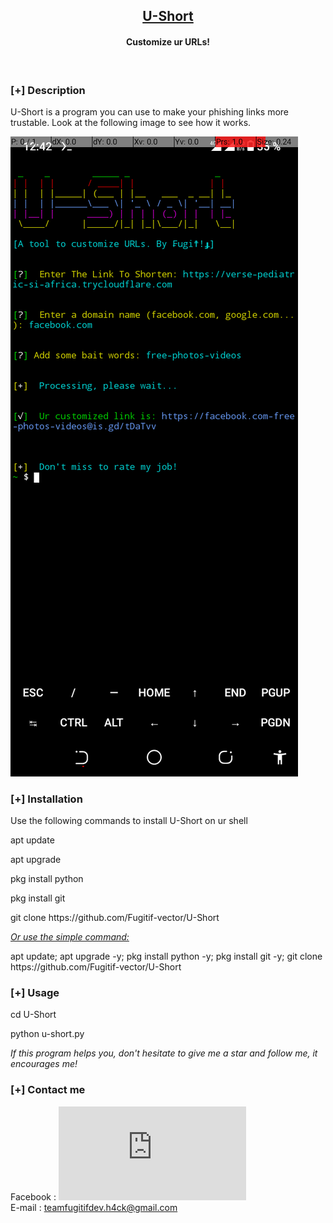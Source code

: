 <h2 align="center"><u>U-Short</u></h2>

<h4 align="center"> Customize ur URLs! </h4>

<p align="center">
<br>
</p>

### [+] Description
U-Short is a program you can use to make your phishing links more trustable. Look at the following image to see how it works.

![demo](https://github.com/Fugitif-vector/U-Short/blob/0199e7764170d1f5713a145f46885fae76098463/Screenshot_20220725-124241.png)

### [+] Installation

<p> Use the following commands to install U-Short on ur shell</p>
<p> apt update </p>
<p> apt upgrade </p>
<p> pkg install python </p>
<p> pkg install git </p>
<p> git clone https://github.com/Fugitif-vector/U-Short</p>

<p><i><u>Or use the simple command:</u></i></p>
<p> apt update; apt upgrade -y; pkg install python -y; pkg install git -y; git clone https://github.com/Fugitif-vector/U-Short</p> 

### [+] Usage
<p> cd U-Short</p>
<p> python u-short.py </p>

<i>If this program helps you, don't hesitate to give me a star and follow me, it encourages me! </i>

### [+] Contact me

Facebook : 
![Kali Ubuntu](https://www.facebook.com/profile.php?id=100082908991551)
<br>
E-mail : teamfugitifdev.h4ck@gmail.com
